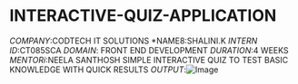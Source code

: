# INTERACTIVE-QUIZ-APPLICATION
*COMPANY*:CODTECH IT SOLUTIONS
*NAME8:SHALINI.K
*INTERN ID*:CT085SCA
*DOMAIN*: FRONT END DEVELOPMENT
*DURATION*:4 WEEKS
*MENTORi*:NEELA SANTHOSH
SIMPLE INTERACTIVE QUIZ TO TEST BASIC KNOWLEDGE WITH QUICK RESULTS
*OUTPUT*:![Image](https://github.com/user-attachments/assets/b246b847-40bc-449a-a914-737b234227c8)
